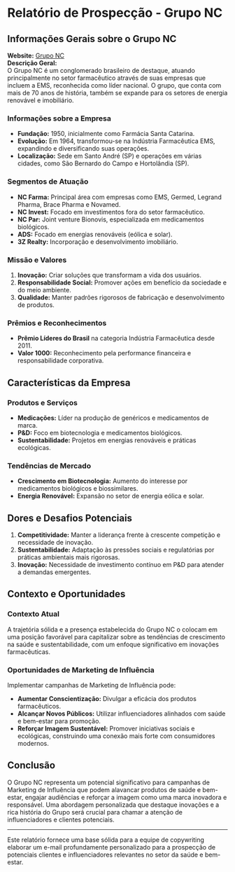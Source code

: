# Relatório de Prospecção - Grupo NC

## Informações Gerais sobre o Grupo NC
**Website:** [Grupo NC](https://gruponc.net.br)  
**Descrição Geral:**  
O Grupo NC é um conglomerado brasileiro de destaque, atuando principalmente no setor farmacêutico através de suas empresas que incluem a EMS, reconhecida como líder nacional. O grupo, que conta com mais de 70 anos de história, também se expande para os setores de energia renovável e imobiliário.

### Informações sobre a Empresa
- **Fundação:** 1950, inicialmente como Farmácia Santa Catarina.
- **Evolução:** Em 1964, transformou-se na Indústria Farmacêutica EMS, expandindo e diversificando suas operações.
- **Localização:** Sede em Santo André (SP) e operações em várias cidades, como São Bernardo do Campo e Hortolândia (SP).

### Segmentos de Atuação
- **NC Farma:** Principal área com empresas como EMS, Germed, Legrand Pharma, Brace Pharma e Novamed.
- **NC Invest:** Focado em investimentos fora do setor farmacêutico.
- **NC Par:** Joint venture Bionovis, especializada em medicamentos biológicos.
- **ADS:** Focado em energias renováveis (eólica e solar).
- **3Z Realty:** Incorporação e desenvolvimento imobiliário.

### Missão e Valores
1. **Inovação:** Criar soluções que transformam a vida dos usuários.
2. **Responsabilidade Social:** Promover ações em benefício da sociedade e do meio ambiente.
3. **Qualidade:** Manter padrões rigorosos de fabricação e desenvolvimento de produtos.

### Prêmios e Reconhecimentos
- **Prêmio Líderes do Brasil** na categoria Indústria Farmacêutica desde 2011.
- **Valor 1000:** Reconhecimento pela performance financeira e responsabilidade corporativa.

## Características da Empresa
### Produtos e Serviços
- **Medicações:** Líder na produção de genéricos e medicamentos de marca.
- **P&D:** Foco em biotecnologia e medicamentos biológicos.
- **Sustentabilidade:** Projetos em energias renováveis e práticas ecológicas.

### Tendências de Mercado
- **Crescimento em Biotecnologia:** Aumento do interesse por medicamentos biológicos e biossimilares.
- **Energia Renovável:** Expansão no setor de energia eólica e solar.

## Dores e Desafios Potenciais
1. **Competitividade:** Manter a liderança frente à crescente competição e necessidade de inovação.
2. **Sustentabilidade:** Adaptação às pressões sociais e regulatórias por práticas ambientais mais rigorosas.
3. **Inovação:** Necessidade de investimento contínuo em P&D para atender a demandas emergentes.

## Contexto e Oportunidades
### Contexto Atual
A trajetória sólida e a presença estabelecida do Grupo NC o colocam em uma posição favorável para capitalizar sobre as tendências de crescimento na saúde e sustentabilidade, com um enfoque significativo em inovações farmacêuticas.

### Oportunidades de Marketing de Influência
Implementar campanhas de Marketing de Influência pode:
- **Aumentar Conscientização:** Divulgar a eficácia dos produtos farmacêuticos.
- **Alcançar Novos Públicos:** Utilizar influenciadores alinhados com saúde e bem-estar para promoção.
- **Reforçar Imagem Sustentável:** Promover iniciativas sociais e ecológicas, construindo uma conexão mais forte com consumidores modernos.

## Conclusão
O Grupo NC representa um potencial significativo para campanhas de Marketing de Influência que podem alavancar produtos de saúde e bem-estar, engajar audiências e reforçar a imagem como uma marca inovadora e responsável. Uma abordagem personalizada que destaque inovações e a rica história do Grupo será crucial para chamar a atenção de influenciadores e clientes potenciais. 

---

Este relatório fornece uma base sólida para a equipe de copywriting elaborar um e-mail profundamente personalizado para a prospecção de potenciais clientes e influenciadores relevantes no setor da saúde e bem-estar.